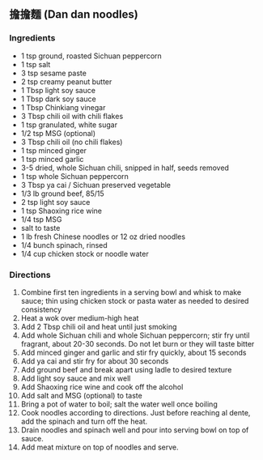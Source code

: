 ## 擔擔麵 (Dan dan noodles)

### Ingredients
* 1 tsp ground, roasted Sichuan peppercorn
* 1 tsp salt
* 3 tsp sesame paste
* 2 tsp creamy peanut butter
* 1 Tbsp light soy sauce
* 1 Tbsp dark soy sauce
* 1 Tbsp Chinkiang vinegar
* 3 Tbsp chili oil with chili flakes
* 1 tsp granulated, white sugar
* 1/2 tsp MSG (optional)
* 3 Tbsp chili oil (no chili flakes)
* 1 tsp minced ginger
* 1 tsp minced garlic
* 3-5 dried, whole Sichuan chili, snipped in half, seeds removed
* 1 tsp whole Sichuan peppercorn
* 3 Tbsp ya cai / Sichuan preserved vegetable
* 1/3 lb ground beef, 85/15
* 2 tsp light soy sauce
* 1 tsp Shaoxing rice wine
* 1/4 tsp MSG
* salt to taste
* 1 lb fresh Chinese noodles or 12 oz dried noodles
* 1/4 bunch spinach, rinsed
* 1/4 cup chicken stock or noodle water

### Directions
1. Combine first ten ingredients in a serving bowl and whisk to make sauce; thin using chicken stock or pasta water as needed to desired consistency
1. Heat a wok over medium-high heat
1. Add 2 Tbsp chili oil and heat until just smoking
1. Add whole Sichuan chili and whole Sichuan peppercorn; stir fry until fragrant, about 20-30 seconds. Do not let burn or they will taste bitter
1. Add minced ginger and garlic and stir fry quickly, about 15 seconds
1. Add ya cai and stir fry for about 30 seconds
1. Add ground beef and break apart using ladle to desired texture
1. Add light soy sauce and mix well
1. Add Shaoxing rice wine and cook off the alcohol
1. Add salt and MSG (optional) to taste
1. Bring a pot of water to boil; salt the water well once boiling
1. Cook noodles according to directions. Just before reaching al dente, add the spinach and turn off the heat.
1. Drain noodles and spinach well and pour into serving bowl on top of sauce.
1. Add meat mixture on top of noodles and serve.